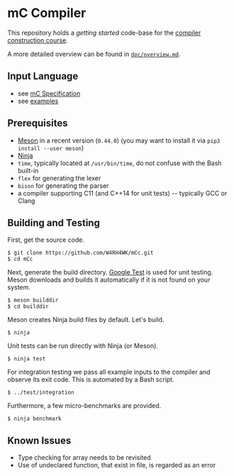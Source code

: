 # mC Compiler

This repository holds a *getting started* code-base for the [compiler construction course](https://github.com/W4RH4WK/UIBK-703602-Compiler-Construction).

A more detailed overview can be found in [`doc/overview.md`](doc/overview.md).

## Input Language

- see [mC Specification](https://github.com/W4RH4WK/UIBK-703602-Compiler-Construction/blob/master/mC_specification.md)
- see [examples](doc/examples)

## Prerequisites

- [Meson](http://mesonbuild.com/) in a recent version (`0.44.0`)
  (you may want to install it via `pip3 install --user meson`)
- [Ninja](https://ninja-build.org/)
- `time`, typically located at `/usr/bin/time`, do not confuse with the Bash built-in
- `flex` for generating the lexer
- `bison` for generating the parser
- a compiler supporting C11 (and C++14 for unit tests) -- typically GCC or Clang

## Building and Testing

First, get the source code.

    $ git clone https://github.com/W4RH4WK/mCc.git
    $ cd mCc

Next, generate the build directory.
[Google Test](https://github.com/google/googletest) is used for unit testing.
Meson downloads and builds it automatically if it is not found on your system.

    $ meson builddir
    $ cd builddir

Meson creates Ninja build files by default.
Let's build.

    $ ninja

Unit tests can be run directly with Ninja (or Meson).

    $ ninja test

For integration testing we pass all example inputs to the compiler and observe its exit code.
This is automated by a Bash script.

    $ ../test/integration

Furthermore, a few micro-benchmarks are provided.

    $ ninja benchmark

## Known Issues

- Type checking for array needs to be revisited
- Use of undeclared function, that exist in file, is regarded as an error